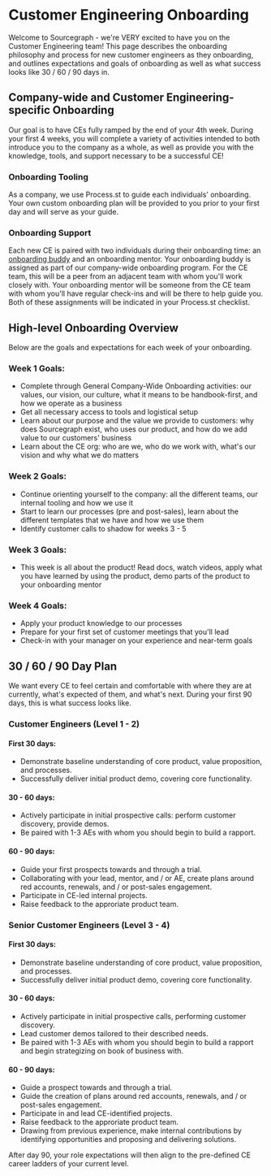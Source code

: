 # Customer Engineering Onboarding

Welcome to Sourcegraph - we're VERY excited to have you on the Customer Engineering team! This page describes the onboarding philosophy and process for new customer engineers as they onboarding, and outlines expectations and goals of onboarding as well as what success looks like 30 / 60 / 90 days in.


## Company-wide and Customer Engineering-specific Onboarding
Our goal is to have CEs fully ramped by the end of your 4th week. During your first 4 weeks, you will complete a variety of activities intended to both introduce you to the company as a whole, as well as provide you with the knowledge, tools, and support necessary to be a successful CE! 

### Onboarding Tooling
As a company, we use Process.st to guide each individuals' onboarding. Your own custom onboarding plan will be provided to you prior to your first day and will serve as your guide.

### Onboarding Support
Each new CE is paired with two individuals during their onboarding time: an [onboarding buddy](https://about.sourcegraph.com/handbook/people-ops/onboarding/buddy-program) and an onboarding mentor. Your onboarding buddy is assigned as part of our company-wide onboarding program. For the CE team, this will be a peer from an adjacent team with whom you'll work closely with. Your onboarding mentor will be someone from the CE team with whom you'll have regular check-ins and will be there to help guide you. Both of these assignments will be indicated in your Process.st checklist.



## High-level Onboarding Overview
Below are the goals and expectations for each week of your onboarding.

### Week 1 Goals:
- Complete through General Company-Wide Onboarding activities: our values, our vision, our culture, what it means to be handbook-first, and how we operate as a business
- Get all necessary access to tools and logistical setup
- Learn about our purpose and the value we provide to customers: why does Sourcegraph exist, who uses our product, and how do we add value to our customers' business
- Learn about the CE org: who are we, who do we work with, what's our vision and why what we do matters


### Week 2 Goals:
- Continue orienting yourself to the company: all the different teams, our internal tooling and how we use it
- Start to learn our processes (pre and post-sales), learn about the different templates that we have and how we use them
- Identify customer calls to shadow for weeks 3 - 5


### Week 3 Goals:
- This week is all about the product! Read docs, watch videos, apply what you have learned by using the product, demo parts of the product to your onboarding mentor


### Week 4 Goals:
- Apply your product knowledge to our processes
- Prepare for your first set of customer meetings that you'll lead
- Check-in with your manager on your experience and near-term goals


## 30 / 60 / 90 Day Plan
We want every CE to feel certain and comfortable with where they are at currently, what's expected of them, and what's next. During your first 90 days, this is what success looks like.

### Customer Engineers (Level 1 - 2)

#### First 30 days:
- Demonstrate baseline understanding of core product, value proposition, and processes. 
- Successfully deliver initial product demo, covering core functionality.

#### 30 - 60 days:
- Actively participate in initial prospective calls: perform customer discovery, provide demos. 
- Be paired with 1-3 AEs with whom you should begin to build a rapport.

#### 60 - 90 days:
- Guide your first prospects towards and through a trial. 
- Collaborating with your lead, mentor, and / or AE, create plans around red accounts, renewals, and / or post-sales engagement. 
- Participate in CE-led internal projects. 
- Raise feedback to the approriate product team.


### Senior Customer Engineers (Level 3 - 4)

#### First 30 days:
- Demonstrate baseline understanding of core product, value proposition, and processes. 
- Successfully deliver initial product demo, covering core functionality.

#### 30 - 60 days:
- Actively participate in initial prospective calls, performing customer discovery. 
- Lead customer demos tailored to their described needs. 
- Be paired with 1-3 AEs with whom you should begin to build a rapport and begin strategizing on book of business with.

#### 60 - 90 days:
- Guide a prospect towards and through a trial. 
- Guide the creation of plans around red accounts, renewals, and / or post-sales engagement. 
- Participate in and lead CE-identified projects. 
- Raise feedback to the approriate product team. 
- Drawing from previous experience, make internal contributions by identifying opportunities and proposing and delivering solutions.

After day 90, your role expectations will then align to the pre-defined CE career ladders of your current level.
